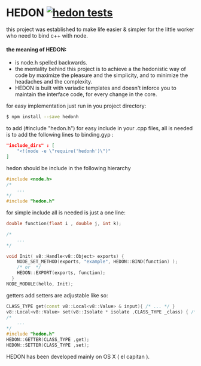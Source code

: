 # HEDON [![hedon tests](https://travis-ci.org/boazfoux/HEDON.svg?branch=master)](https://travis-ci.org/boazfoux/HEDON/branches)
this project was established to make life easier & simpler for the little worker who need to bind c++ with node.

#### the meaning of HEDON:
- is node.h spelled backwards.
- the mentality behind this project is to achieve a the hedonistic way of code by maximize the pleasure and the simplicity, and to minimize the headaches and the complexity.
- HEDON is built with variadic templates and doesn't inforce you to maintain the interface code, for every change in the core.  

for easy implementation just run in you project directory:
``` bash
$ npm install --save hedonh
```

to add (#include "hedon.h") for easy include in your .cpp files,
all is needed is to add the following lines to binding.gyp : 
``` json
"include_dirs" : [
    "<!(node -e \"require('hedonh')\")"
]
```

hedon should be include in the following hierarchy
``` cpp
#include <node.h>
/*
    ...
*/
#include "hedon.h"
```

for simple include all is needed is just a one line:
``` cpp
double function(float i , double j, int k);

/*
    ...
*/

void Init( v8::Handle<v8::Object> exports) {
    NODE_SET_METHOD(exports, "example", HEDON::BIND(function) );
    /* or  */
    HEDON::EXPORT(exports, function);
  }
NODE_MODULE(hello, Init);

```


getters add setters are adjustable like so:
``` cpp
CLASS_TYPE get(const v8::Local<v8::Value> & input){ /* ... */ }
v8::Local<v8::Value> set(v8::Isolate * isolate ,CLASS_TYPE _class) { /* ... */ }
/*
    ...
*/
#include "hedon.h"
HEDON::GETTER(CLASS_TYPE ,get);
HEDON::SETTER(CLASS_TYPE ,set);
``` 

HEDON has been developed mainly on OS X ( el capitan ).


